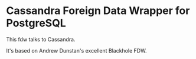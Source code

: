 # Cassandra Foreign Data Wrapper for PostgreSQL

This fdw talks to Cassandra.

It's based on Andrew Dunstan's excellent Blackhole FDW.
